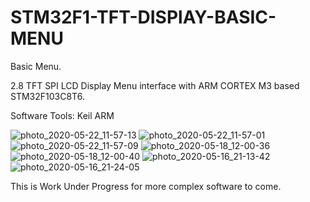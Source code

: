 # STM32F1-TFT-DISPlAY-BASIC-MENU
Basic Menu.

2.8 TFT SPI LCD Display Menu interface with ARM CORTEX M3 based STM32F103C8T6.

Software Tools: Keil ARM

![photo_2020-05-22_11-57-13](https://user-images.githubusercontent.com/42911246/82637972-848f6580-9c23-11ea-9224-c31b0d1707d3.jpg)
![photo_2020-05-22_11-57-01](https://user-images.githubusercontent.com/42911246/82637977-85c09280-9c23-11ea-8d3e-3716f9e7e04b.jpg)
![photo_2020-05-22_11-57-09](https://user-images.githubusercontent.com/42911246/82637980-86592900-9c23-11ea-995b-56d8d071d968.jpg)
![photo_2020-05-18_12-00-36](https://user-images.githubusercontent.com/42911246/82181017-534f2680-98ff-11ea-813a-bf069bcbab41.jpg)
![photo_2020-05-18_12-00-40](https://user-images.githubusercontent.com/42911246/82181020-5518ea00-98ff-11ea-90ac-b89f7bcc13ef.jpg)
![photo_2020-05-16_21-13-42](https://user-images.githubusercontent.com/42911246/82181024-55b18080-98ff-11ea-8dd1-238c8d5c8865.jpg)
![photo_2020-05-16_21-24-05](https://user-images.githubusercontent.com/42911246/82181026-564a1700-98ff-11ea-8200-ae5106dfb936.jpg)


This is Work Under Progress for more complex software to come.
